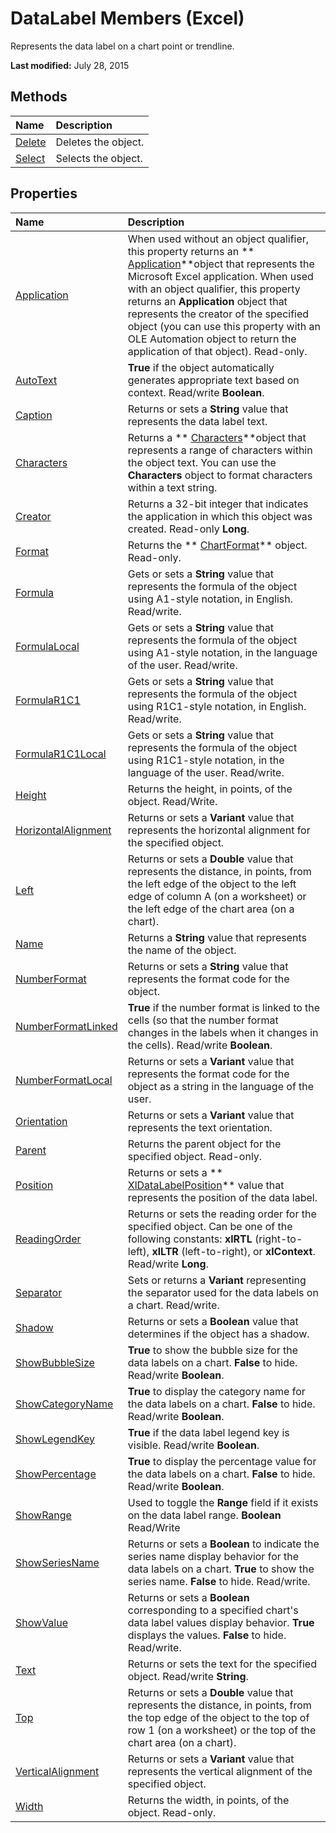 
# DataLabel Members (Excel)
Represents the data label on a chart point or trendline.

 **Last modified:** July 28, 2015


## Methods



|**Name**|**Description**|
|:-----|:-----|
| [Delete](edf4ef78-c29f-6a8c-484b-36c286c46344.md)|Deletes the object.|
| [Select](0e3e0020-12d1-d150-bd52-991dadebeb64.md)|Selects the object.|

## Properties



|**Name**|**Description**|
|:-----|:-----|
| [Application](b29cf722-766d-fe18-1a77-ee86081674f4.md)|When used without an object qualifier, this property returns an  ** [Application](19b73597-5cf9-4f56-8227-b5211f657f6f.md)**object that represents the Microsoft Excel application. When used with an object qualifier, this property returns an  **Application** object that represents the creator of the specified object (you can use this property with an OLE Automation object to return the application of that object). Read-only.|
| [AutoText](a549b738-59fb-a096-c4e9-d8f00bc59239.md)| **True** if the object automatically generates appropriate text based on context. Read/write **Boolean**.|
| [Caption](d67910da-d357-39c1-83f0-471eda2ee0fc.md)|Returns or sets a  **String** value that represents the data label text.|
| [Characters](0072e034-727d-6de5-f2bc-ce398ac750bc.md)|Returns a  ** [Characters](128c9ee4-8ba3-6d22-ad0f-9f20be1e24af.md)**object that represents a range of characters within the object text. You can use the  **Characters** object to format characters within a text string.|
| [Creator](9387a1d2-052a-3af1-dde9-ed8b3c4ce7d6.md)|Returns a 32-bit integer that indicates the application in which this object was created. Read-only  **Long**.|
| [Format](8a99d824-e1f0-0935-1939-62252cb32522.md)|Returns the  ** [ChartFormat](edac71b7-ed38-6658-2cbf-6493dc1ad3ed.md)** object. Read-only.|
| [Formula](6786f357-1929-2936-cffb-0d28dc8a6f97.md)|Gets or sets a  **String** value that represents the formula of the object using A1-style notation, in English. Read/write.|
| [FormulaLocal](57712204-895c-43c7-7182-56b1e72e7ce5.md)|Gets or sets a  **String** value that represents the formula of the object using A1-style notation, in the language of the user. Read/write.|
| [FormulaR1C1](eb1d3ac2-638f-e622-5fd5-68584a3259ab.md)|Gets or sets a  **String** value that represents the formula of the object using R1C1-style notation, in English. Read/write.|
| [FormulaR1C1Local](f2c9b73a-c1c0-65e1-eb9f-86e0b2838019.md)|Gets or sets a  **String** value that represents the formula of the object using R1C1-style notation, in the language of the user. Read/write.|
| [Height](0cd1b5da-8dfd-6e36-ed50-38fb7e8772f2.md)|Returns the height, in points, of the object. Read/Write.|
| [HorizontalAlignment](3e25d2b0-2e0c-f640-61c0-eb12727334f1.md)|Returns or sets a  **Variant** value that represents the horizontal alignment for the specified object.|
| [Left](61b2d1ca-cc30-18cb-1bcf-463048be408f.md)|Returns or sets a  **Double** value that represents the distance, in points, from the left edge of the object to the left edge of column A (on a worksheet) or the left edge of the chart area (on a chart).|
| [Name](15fb1b54-4e80-0ac7-0767-934139148c20.md)|Returns a  **String** value that represents the name of the object.|
| [NumberFormat](1be10810-da25-588c-9c04-ce572069cf42.md)|Returns or sets a  **String** value that represents the format code for the object.|
| [NumberFormatLinked](80e17e98-3657-70c1-8d9a-c37a9a99671c.md)| **True** if the number format is linked to the cells (so that the number format changes in the labels when it changes in the cells). Read/write **Boolean**.|
| [NumberFormatLocal](9f2e3b12-9fda-0516-2fe0-edf5acc32b01.md)|Returns or sets a  **Variant** value that represents the format code for the object as a string in the language of the user.|
| [Orientation](72debe2d-12fe-9a42-95c6-e8c8e4d90530.md)|Returns or sets a  **Variant** value that represents the text orientation.|
| [Parent](6c8eb6f6-6e33-baae-41d5-5d71f2e9a2c7.md)|Returns the parent object for the specified object. Read-only.|
| [Position](9e9ef5df-10f2-64d6-35e7-468bbb1925e6.md)|Returns or sets a  ** [XlDataLabelPosition](0373c2a8-b79b-17a1-b999-f3bb1d37aa0a.md)** value that represents the position of the data label.|
| [ReadingOrder](2941795a-7c7d-d51b-556c-59c9d2fee863.md)|Returns or sets the reading order for the specified object. Can be one of the following constants:  **xlRTL** (right-to-left), **xlLTR** (left-to-right), or **xlContext**. Read/write  **Long**.|
| [Separator](b71d6358-a296-1eaf-ae5c-21ba7c054900.md)|Sets or returns a  **Variant** representing the separator used for the data labels on a chart. Read/write.|
| [Shadow](4a25cab6-9190-dc20-843b-f05a8e5626df.md)|Returns or sets a  **Boolean** value that determines if the object has a shadow.|
| [ShowBubbleSize](e2768811-a45a-40cb-5327-64e3985095f0.md)| **True** to show the bubble size for the data labels on a chart. **False** to hide. Read/write **Boolean**.|
| [ShowCategoryName](a8f2fdad-273a-3a45-7396-9691109c25d4.md)| **True** to display the category name for the data labels on a chart. **False** to hide. Read/write **Boolean**.|
| [ShowLegendKey](0857f78c-1c96-1887-e55e-4997dc22afb0.md)| **True** if the data label legend key is visible. Read/write **Boolean**.|
| [ShowPercentage](9d084502-545d-7a9a-1b6d-e12d4e2b34e6.md)| **True** to display the percentage value for the data labels on a chart. **False** to hide. Read/write **Boolean**.|
| [ShowRange](a7f1b60f-e19d-bfb4-9d5d-530fd01f862e.md)|Used to toggle the  **Range** field if it exists on the data label range. **Boolean** Read/Write|
| [ShowSeriesName](95fd3b99-1ea5-5b51-7048-1dfba228aaa6.md)|Returns or sets a  **Boolean** to indicate the series name display behavior for the data labels on a chart. **True** to show the series name. **False** to hide. Read/write.|
| [ShowValue](83d4ead9-3539-d420-d4bd-2b474e174e10.md)|Returns or sets a  **Boolean** corresponding to a specified chart's data label values display behavior. **True** displays the values. **False** to hide. Read/write.|
| [Text](026edc24-dd5d-0d90-393f-062580b44229.md)|Returns or sets the text for the specified object. Read/write  **String**.|
| [Top](c777c9ec-69df-38d3-140e-dcea5a97ddeb.md)|Returns or sets a  **Double** value that represents the distance, in points, from the top edge of the object to the top of row 1 (on a worksheet) or the top of the chart area (on a chart).|
| [VerticalAlignment](ba16b09a-368e-c561-e51e-da7492770972.md)|Returns or sets a  **Variant** value that represents the vertical alignment of the specified object.|
| [Width](88b6a854-cce5-c500-3395-55dea721fd0d.md)|Returns the width, in points, of the object. Read-only.|
